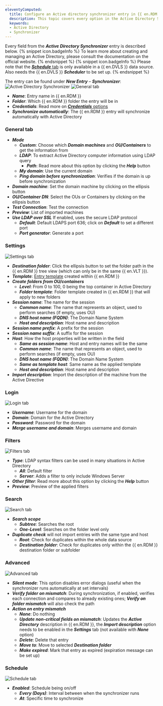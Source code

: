 ```yaml
---
eleventyComputed:
  title: Configure an Active directory synchronizer entry in {{ en.RDM }}
  description: This topic covers every option in the Active Directory Synchronizer entry.
  keywords:
  - Active Directory
  - Synchronizer
---
```

Every field from the ***Active Directory Synchronizer*** entry is described below.
{% snippet icon.badgeInfo %}
To learn more about creating and managing an Active Directory, please consult the documentation on the official website.
{% endsnippet %}
{% snippet icon.badgeInfo %}
Please note that the [***Schedule*** tab](#schedule) is only available in a {{ en.DVLS }} data source. Also needs the {{ en.DVLS }} ***Scheduler*** to be set up.
{% endsnippet %}

The entry can be found under ***New Entry*** – ***Synchronizer***:
![Active Directory Synchronizer](https://cdnweb.devolutions.net/docs/docs_en_kb_KB0078.png)
![General tab](https://cdnweb.devolutions.net/docs/docs_en_kb_KB0079.png)
* ***Name***: Entry name in {{ en.RDM }}
* ***Folder***: Which {{ en.RDM }} folder the entry will be in
* ***Credentials***: Read more on [***Credentials*** options](/rdm/windows/commands/edit/entries/entry-credentials-options/)
* ***Synchronize automatically***: The {{ en.RDM }} entry will synchronize automatically with Active Directory

### General tab
* ***Mode***
    * ***Custom***: Choose which ***Domain machines*** and ***OU/Containers*** to get the information from
    * ***LDAP***: To extract Active Directory computer information using LDAP query
        * ***Path***: Read more about this option by clicking the ***Help*** button
    * ***My domain***: Use the current domain
    * ***Ping domain before synchronization***: Verifies if the domain is up before synchronization
* ***Domain machine***: Set the domain machine by clicking on the ellipsis button
* ***OU/Container DN***: Select the OUs or Containers by clicking on the ellipsis button
* ***Test Connection***: Test the connection
* ***Preview***: List of imported machines
* ***Use LDAP over SSL*** If enabled, uses the secure LDAP protocol
    * ***Default***: Default LDAPS port 636; click on ***Default*** to set a different port
    * ***Port generator***: Generate a port

### Settings
![Settings tab](https://cdnweb.devolutions.net/docs/docs_en_kb_KB0080.png)
* ***Destination folder***: Click the ellipsis button to set the folder path in the {{ en.RDM }} tree view (which can only be in the same {{ en.VLT }}).
* ***Template***: [Entry template](/rdm/windows/commands/file/templates/creating-templates/) created within {{ en.RDM }}
* ***Create folders from OU/containers***
    * ***Level***: From 0 to 100, 0 being the top container in Active Directory
    * ***Folder template***: Folder template created in {{ en.RDM }} that will apply to new folders
* ***Session name***: The name for the session
    * ***Common name***: The name that represents an object, used to perform searches (if empty, uses OU)
    * ***DNS host name (FQDN)***: The Domain Name System
    * ***Host and description***: Host name and description
* ***Session name prefix***: A prefix for the session
* ***Session name suffix***: A suffix for the session
* ***Host***: How the host properties will be written in the field
    * ***Same as session name***: Host and entry names will be the same
    * ***Common name***: The name that represents an object, used to perform searches (if empty, uses OU)
    * ***DNS host name (FQDN)***: The Domain Name System
    * ***Same as template host***: Same name as the applied template
    * ***Host and description***: Host name and description
* ***Import description***: Import the description of the machine from the Active Directive

### Login
![Login tab](https://cdnweb.devolutions.net/docs/docs_en_kb_KB0081.png)
* ***Username***: Username for the domain
* ***Domain***: Domain for the Active Directory
* ***Password***: Password for the domain
* ***Merge username and domain***: Merges username and domain

### Filters
![Filters tab](https://cdnweb.devolutions.net/docs/docs_en_kb_KB0082.png)
* ***Type***: LDAP syntax filters can be used in many situations in Active Directory
    * ***All***: Default filter
    * ***Server***: Adds a filter to only include Windows Server
* ***Other filter***: Read more about this option by clicking the ***Help*** button
* ***Preview***: Preview of the applied filters

### Search
![Search tab](https://cdnweb.devolutions.net/docs/docs_en_kb_KB0083.png)
* ***Search scope***
    * ***Subtree***: Searches the root
    * ***One-Level***: Searches on the folder level only
* ***Duplicate check*** will not import entries with the same type and host
    * ***Root***: Check for duplicates within the whole data source
    * ***Destination folder***: Check for duplicates only within the {{ en.RDM }} destination folder or subfolder

### Advanced
![Advanced tab](https://cdnweb.devolutions.net/docs/docs_en_kb_KB0084.png)
* ***Silent mode***: This option disables error dialogs (useful when the synchronizer runs automatically at set intervals)
* ***Verify folder on mismatch***: During synchronization, if enabled, verifies each connection and compares to already existing ones; ***Verify on folder mismatch*** will also check the path
* ***Action on entry mismatch***
    * ***None***: Do nothing
    * ***Update non-critical fields on mismatch***: Updates the ***Active Directory*** description in {{ en.RDM }}, the ***Import description*** option needs to be enabled in the ***Settings*** tab (not available with ***None*** option)
    * ***Delete***: Delete that entry
    * ***Move to***: Move to selected ***Destination folder***
    * ***Make expired***: Mark that entry as expired (expiration message can be set up)

### Schedule
![Schedule tab](https://cdnweb.devolutions.net/docs/docs_en_kb_KB0085.png)
* ***Enabled***: Schedule being on/off
    * ***Every (Days)***: Interval between when the synchronizer runs
    * ***At***: Specific time to synchronize
